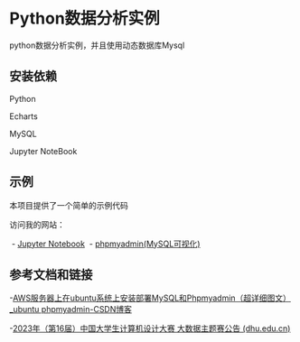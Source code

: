 # Python数据分析实例

python数据分析实例，并且使用动态数据库Mysql

## 安装依赖

Python 

Echarts

MySQL

Jupyter NoteBook

## 示例

本项目提供了一个简单的示例代码

访问我的网站：

​    - [Jupyter Notebook](http://1.94.53.219:9000/tree)
​    - [phpmyadmin(MySQL可视化)](http://1.94.53.219/phpmyadmin)

## 参考文档和链接

-[AWS服务器上在ubuntu系统上安装部署MySQL和Phpmyadmin（超详细图文）_ubuntu phpmyadmin-CSDN博客](https://blog.csdn.net/weixin_45913922/article/details/130100542)

-[2023年（第16届）中国大学生计算机设计大赛 大数据主题赛公告 (dhu.edu.cn)](https://jsjds.dhu.edu.cn/2023/0124/c20379a320418/page.htm)

